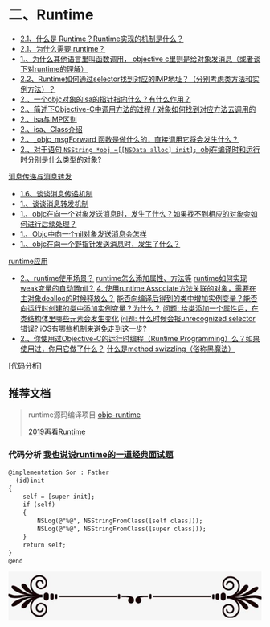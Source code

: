 # 二、Runtime

* [2.1、什么是 Runtime？Runtime实现的机制是什么？](#2.1)
* [2.1、为什么需要 runtime？](#2.1)
* [1.、为什么其他语言里叫函数调用， objective c里则是给对象发消息（或者谈下对runtime的理解）]()
* [2.2、Runtime如何通过selector找到对应的IMP地址？（分别考虑类方法和实例方法）？]()
* [2.、一个objc对象的isa的指针指向什么？有什么作用？]()
* [2.、简述下Objective-C中调用方法的过程 / 对象如何找到对应方法去调用的]()
* [2.、isa与IMP区别]()
* [2.、isa、Class介绍]()
* [2.、_objc_msgForward 函数是做什么的，直接调用它将会发生什么？]()
* [2.、对于语句 `NSString *obj =[[NSData alloc] init]; `obj在编译时和运行时分别是什么类型的对象?]()

[消息传递与消息转发]()

* [1.6、谈谈消息传递机制]()
* [1.、谈谈消息转发机制]()
* [1.、objc在向⼀个对象发送消息时，发⽣了什么？如果找不到相应的对象会如何进行后续处理？]()
* [1.、Objc中向一个nil对象发送消息会怎样]()
* [1.、objc在向⼀个野指针发送消息时，发⽣了什么？]()

[runtime应用]()
* [2.、runtime使用场景？]()
[runtime怎么添加属性、方法等]()
[runtime如何实现weak变量的自动置nil？]()
[4. 使用runtime Associate方法关联的对象，需要在主对象dealloc的时候释放么？]()
[能否向编译后得到的类中增加实例变量？能否向运行时创建的类中添加实例变量？为什么？]()
[问题: 给类添加一个属性后，在类结构体里哪些元素会发生变化]()
[问题: 什么时候会报unrecognized selector错误? iOS有哪些机制来避免走到这一步?]()
* [2.、你使用过Objective-C的运行时编程（Runtime Programming）么？如果使用过，你用它做了什么？]()
[什么是method swizzling（俗称黑魔法）]()

[代码分析]



## 推荐文档

> runtime源码编译项目 [objc-runtime](https://github.com/RetVal/objc-runtime)
>
> [2019再看Runtime](https://github.com/lionsom/iOS-/blob/master/学习模块/2019再看Runtime.md)



### 代码分析 [我也说说runtime的一道经典面试题](https://blog.csdn.net/u010548686/article/details/77017254)

```
@implementation Son : Father  
- (id)init  
{  
    self = [super init];  
    if (self)  
    {  
        NSLog(@"%@", NSStringFromClass([self class]));  
        NSLog(@"%@", NSStringFromClass([super class]));  
    }  
    return self;  
}  
@end  
```



![](media/line.png)

